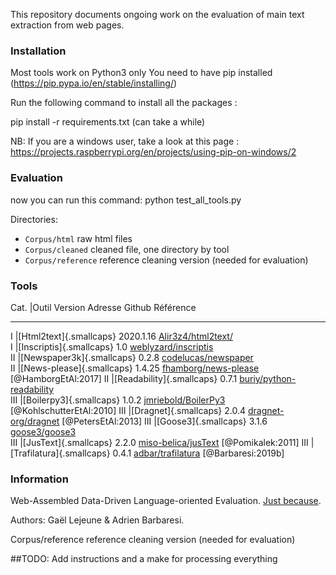 
This repository documents ongoing work on the evaluation of main text extraction from web pages.


### Installation


Most tools work on Python3 only
You need to have pip installed (https://pip.pypa.io/en/stable/installing/)

Run the following command to install all the packages :

pip install -r requirements.txt
(can take a while)

NB: If you are a windows user, take a look at this page : https://projects.raspberrypi.org/en/projects/using-pip-on-windows/2


### Evaluation

now you can run this command:
python test_all_tools.py


Directories:

* `Corpus/html`	 	raw html files
* `Corpus/cleaned`	cleaned file, one directory by tool
* `Corpus/reference`	reference cleaning version (needed for evaluation)

### Tools
  Cat.   |Outil                       Version     Adresse Github                                                            Référence
  ------ --------------------------- ----------- ------------------------------------------------------------------------- --------------------------
  I      |[Html2text]{.smallcaps}     2020.1.16   [Alir3z4/html2text/](https://github.com/Alir3z4/html2text/)               
  I      |[Inscriptis]{.smallcaps}    1.0         [weblyzard/inscriptis](https://github.com/weblyzard/inscriptis)           
  II     |[Newspaper3k]{.smallcaps}   0.2.8       [codelucas/newspaper](https://github.com/codelucas/newspaper)             
  II     |[News-please]{.smallcaps}   1.4.25      [fhamborg/news-please](https://github.com/fhamborg/news-please)           [@HamborgEtAl:2017]
  II     |[Readability]{.smallcaps}   0.7.1       [buriy/python-readability](https://github.com/buriy/python-readability)   
  III    |[Boilerpy3]{.smallcaps}     1.0.2       [jmriebold/BoilerPy3](https://github.com/jmriebold/BoilerPy3)             [@KohlschutterEtAl:2010]
  III    |[Dragnet]{.smallcaps}       2.0.4       [dragnet-org/dragnet](https://github.com/dragnet-org/dragnet)             [@PetersEtAl:2013]
  III    |[Goose3]{.smallcaps}        3.1.6       [goose3/goose3](https://github.com/goose3/goose3)                         
  III    |[JusText]{.smallcaps}       2.2.0       [miso-belica/jusText](https://github.com/miso-belica/jusText)             [@Pomikalek:2011]
  III    |[Trafilatura]{.smallcaps}   0.4.1       [adbar/trafilatura](https://github.com/adbar/trafilatura)                 [@Barbaresi:2019b]


### Information

Web-Assembled Data-Driven Language-oriented Evaluation. [Just because](https://en.wikipedia.org/wiki/Chris_Waddle).

Authors: Gaël Lejeune & Adrien Barbaresi.

  Corpus/reference	reference cleaning version (needed for evaluation)

##TODO: Add instructions and a make for processing everything
